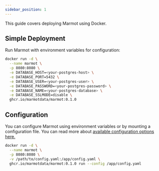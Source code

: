 ```yaml
---
sidebar_position: 1
---
```


This guide covers deploying Marmot using Docker.

## Simple Deployment

Run Marmot with environment variables for configuration:

```bash
docker run -d \
  --name marmot \
  -p 8080:8080 \
  -e DATABASE_HOST=<your-postgres-host> \
  -e DATABASE_PORT=5432 \
  -e DATABASE_USER=<your-postgres-user> \
  -e DATABASE_PASSWORD=<your-postgres-password> \
  -e DATABASE_NAME=<your-postgres-database> \
  -e DATABASE_SSLMODE=disable \
  ghcr.io/marmotdata/marmot:0.1.0
```

## Configuration

You can configure Marmot using environment variables or by mounting a configuration file. You can read more about [available configuration options here.](/docs/configure)

```bash
docker run -d \
  --name marmot \
  -p 8080:8080 \
  -v /path/to/config.yaml:/app/config.yaml \
  ghcr.io/marmotdata/marmot:0.1.0 run --config /app/config.yaml
```
